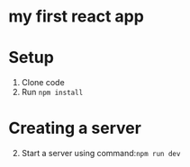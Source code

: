# my first react app

# Setup
1. Clone code
2. Run <code>npm install</code>

# Creating a server
2. Start a server using command:<code>npm run dev</code>

